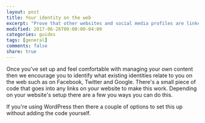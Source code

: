 ```yaml
---
layout: post
title: Your identity on the web
excerpt: "Prove that other websites and social media profiles are linked to you and much more!"
modified: 2017-06-26T00:00:00-04:00
categories: guides
tags: [general]
comments: false
share: true
---
```


Once you've set up and feel comfortable with managing your own content then we encourage you to identify what existing identities relate to you on the web such as on Facebook, Twitter and Google. There's a small piece of code that goes into any links on your website to make this work. Depending on your website's setup there are a few you ways you can do this.

If you're using WordPress then there a couple of options to set this up without adding the code yourself.
